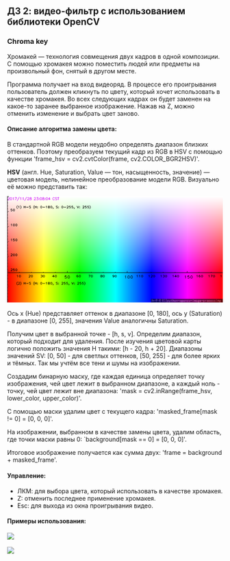 ## ДЗ 2: видео-фильтр с использованием библиотеки OpenCV

### Chroma key

Хромакей — технология совмещения двух кадров в одной композиции. С помощью хромакея можно поместить людей или предметы на произвольный фон, снятый в другом месте. 

Программа получает на вход видеоряд. В процессе его проигрывания пользователь должен кликнуть по цвету, который хочет использовать в качестве хромакея. Во всех следующих кадрах он будет заменен на какое-то заранее выбранное изображение. Нажав на Z, можно отменить изменение и выбрать цвет заново.

#### Описание алгоритма замены цвета:

В стандартной RGВ модели неудобно определять диапазон близких оттенков. Поэтому преобразуем текущий кадр из RGB в HSV с помощью функции 'frame_hsv = cv2.cvtColor(frame, cv2.COLOR_BGR2HSV)'.

**HSV** (англ. Hue, Saturation, Value — тон, насыщенность, значение) — цветовая модель, нелинейное преобразование модели RGB. Визуально её можно представить так:

![](hsv.png)

Ось x (Hue) представляет оттенок в диапазоне [0, 180], ось y (Saturation) - в диапазоне [0, 255], значения Value аналогичны Saturation.

Получим цвет в выбранной точке - [h, s, v]. Определим диапазон, который подходит для удаления. После изучения цветовой карты логично положить значения H такими: [h - 20, h + 20]. Диапазоны значений SV: [0, 50] - для светлых оттенков, [50, 255] - для более ярких и тёмных. Так мы учтём все тени и шумы на изображении.

Создадим бинарную маску, где каждая единица определяет точку изображения, чей цвет лежит в выбранном диапазоне, а каждый ноль - точку, чей цвет лежит вне диапазона: 'mask = cv2.inRange(frame_hsv, lower_color, upper_color)'.

С помощью маски удалим цвет с текущего кадра: 'masked_frame[mask != 0] = [0, 0, 0]'.

На изображении, выбранном в качестве замены цвета, удалим область, где точки маски равны 0: `background[mask == 0] = [0, 0, 0]'.

Итоговое изображение получается как сумма двух: 'frame = background + masked_frame'.

#### Управление:

- ЛКМ: для выбора цвета, который использовать в качестве хромакея.
- Z: отменить последнее применение хромакея.
- Esc: для выхода из окна проигрывания видео.

#### Примеры использования:

![](examples/chromakey_1.gif)

![](examples/chromakey_2.gif)